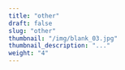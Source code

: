 ```yaml
---
title: "other"
draft: false
slug: "other"
thumbnail: "/img/blank_03.jpg"
thumbnail_description: "..."
weight: "4"
---
```

